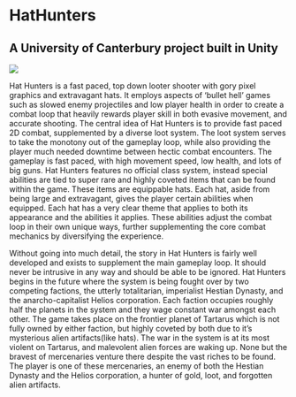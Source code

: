 # HatHunters
## A University of Canterbury project built in Unity

<img src="https://hathunters.github.io/HatHunters/Images/banner.png"/>

Hat Hunters is a fast paced, top down looter shooter with gory pixel graphics and extravagant hats. It employs aspects of ‘bullet hell’ games such as slowed enemy projectiles and low player health in order to create a combat loop that heavily rewards player skill in both evasive movement, and accurate shooting. The central idea of Hat Hunters is to provide fast paced 2D combat, supplemented by a diverse loot system. The loot system serves to take the monotony out of the gameplay loop, while also providing the player much needed downtime between hectic combat encounters. The gameplay is fast paced, with high movement speed, low health, and lots of big guns. Hat Hunters features no official class system, instead special abilities are tied to super rare and highly coveted items that can be found within the game. These items are equippable hats. Each hat, aside from being large and extravagant, gives the player certain abilities when equipped. Each hat has a very clear theme that applies to both its appearance and the abilities it applies. These abilities adjust the combat loop in their own unique ways, further supplementing the core combat mechanics by diversifying the experience.

Without going into much detail, the story in Hat Hunters is fairly well developed and exists to supplement the main gameplay loop. It should never be intrusive in any way and should be able to be ignored. Hat Hunters begins in the future where the system is being fought over by two competing factions, the utterly totalitarian, imperialist Hestian Dynasty, and the anarcho-capitalist Helios corporation. Each faction occupies roughly half the planets in the system and they wage constant war amongst each other. The game takes place on the frontier planet of Tartarus which is not fully owned by either faction, but highly coveted by both due to it’s mysterious alien artifacts(like hats). The war in the system is at its most violent on Tartarus, and malevolent alien forces are waking up. None but the bravest of mercenaries venture there despite the vast riches to be found. The player is one of these mercenaries, an enemy of both the Hestian Dynasty and the Helios corporation, a hunter of gold, loot, and forgotten alien artifacts.
